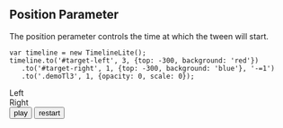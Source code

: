 ## Position Parameter
The position perameter controls the time at which the tween will start.
```
var timeline = new TimelineLite();
timeline.to('#target-left', 3, {top: -300, background: 'red'})
   .to('#target-right', 1, {top: -300, background: 'blue'}, '-=1')
   .to('.demoTl3', 1, {opacity: 0, scale: 0});
```
<div class="demo cf">
    <div id="target-left" class="target demoTl3 black wide left">Left</div>
    <div id="target-right" class="target demoTl3 black wide right">Right</div>
</div>
<button class="btn" id="demoTl3-btn">play</button>
<button class="btn" id="demoTl3-btn-restart">restart</button>

